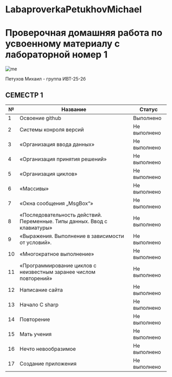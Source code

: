 # LabaproverkaPetukhovMichael

# Проверочная домашняя работа по усвоенному материалу с лабораторной номер 1

![me](https://sun9-57.userapi.com/s/v1/ig2/YP7_x4b8XCdByzFqhJE5gUvXZNC6drmZqiPvYxDhkowjcbiYstCSA1OMDe6BJOwvLOT0oCLP8mW3zx8kiiCi2k65.jpg?quality=95&as=32x43,48x64,72x96,108x144,160x213,240x320,360x480,480x640,540x720,640x853,720x960,1080x1440,1280x1707,1440x1920,1920x2560&from=bu&cs=1920x0 "это я у Набережной, вот")

Петухов Михаил - группа ИВТ-25-2б

## СЕМЕСТР 1

|№|Название|Статус|
|-|---------------|--------|
|1|Освоение github|Выполнено|
|2|Системы конроля версий|Не выполнено|
|3|«Организация ввода данных»|Не выполнено|
|4|«Организация принятия решений»|Не выполнено|
|5|«Организация циклов»|Не выполнено|
|6|«Массивы»|Не выполнено|
|7|«Окна сообщения „MsgBox“»|Не выполнено|
|8|«Последовательность действий. Переменные. Типы данных. Ввод с клавиатуры»|Не выполнено|
|9|«Выражения. Выполнение в зависимости от условий».|Не выполнено|
|10|«Многократное выполнение»|Не выполнено|
|11|«Программирование циклов с неизвестным заранее числом повторений»|Не выполнено|
|12|Написание сайта|Не выполнено|
|13|Начало C sharp|Не выполнено|
|14|Повторение|Не выполнено|
|15|Мать учения|Не выполнено|
|16|Нечто невообразимое|Не выполнено|
|17|Создание приложения|Не выполнено|
